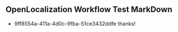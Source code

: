 ## OpenLocalization Workflow Test MarkDown
* 9ff8554a-411a-4d0c-9fba-51ce3432ddfe thanks!

<!--HONumber=Sep16_HO1-->


